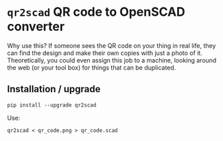 `qr2scad` QR code to OpenSCAD converter
=======================================

Why use this? If someone sees the QR code on your thing in real life, they can find the design and make their own copies with just a photo of it. Theoretically, you could even assign this job to a machine, looking around the web (or your tool box) for things that can be duplicated.

Installation / upgrade
----------------------

    pip install --upgrade qr2scad
Use:

    qr2scad < qr_code.png > qr_code.scad

